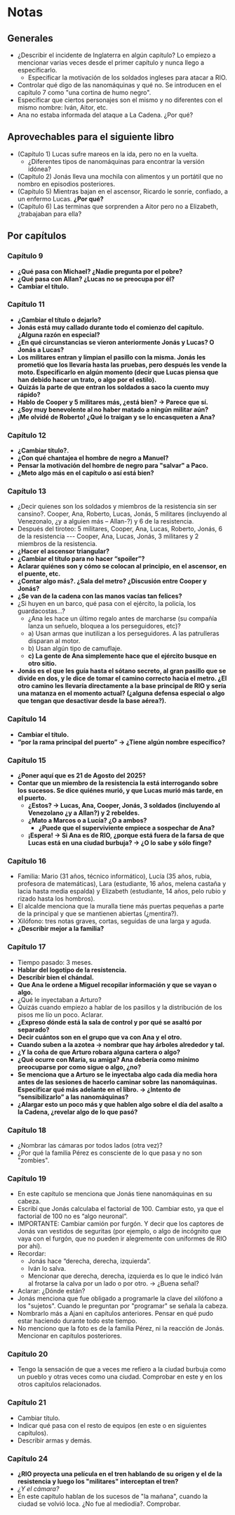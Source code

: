 # Notas

## Generales

- ¿Describir el incidente de Inglaterra en algún capítulo? Lo empiezo a mencionar varias veces desde el primer capítulo y nunca llego a especificarlo.
    - Especificar la motivación de los soldados ingleses para atacar a RIO.
- Controlar qué digo de las nanomáquinas y qué no. Se introducen en el capítulo 7 como "una cortina de humo negro".
- Especificar que ciertos personajes son el mismo y no diferentes con el mismo nombre: Iván, Aitor, etc.
- Ana no estaba informada del ataque a La Cadena. ¿Por qué?

## Aprovechables para el siguiente libro

- (Capítulo 1) Lucas sufre mareos en la ida, pero no en la vuelta.
    - ¿Diferentes tipos de nanomáquinas para encontrar la versión idónea?
- (Capítulo 2) Jonás lleva una mochila con alimentos y un portátil que no nombro en episodios posteriores.
- (Capítulo 5) Mientras bajan en el ascensor, Ricardo le sonríe, confiado, a un enfermo Lucas. **¿Por qué?**
- (Capítulo 6) Las terminas que sorprenden a Aitor pero no a Elizabeth, ¿trabajaban para ella?

## Por capítulos

### Capítulo 9

- **¿Qué pasa con Michael? ¿Nadie pregunta por el pobre?**
- **¿Qué pasa con Allan? ¿Lucas no se preocupa por él?**
- **Cambiar el título.**

### Capítulo 11

- **¿Cambiar el título o dejarlo?**
- **Jonás está muy callado durante todo el comienzo del capítulo. ¿Alguna razón en especial?**
- **¿En qué circunstancias se vieron anteriormente Jonás y Lucas? O Jonás a Lucas?**
- **Los militares entran y limpian el pasillo con la misma. Jonás les prometió que los llevaría hasta las pruebas, pero después les vende la moto. Especificarlo en algún momento (decir que Lucas piensa que han debido hacer un trato, o algo por el estilo).**
- **Quizás la parte de que entran los soldados a saco la cuento muy rápido?**
- **Hablo de Cooper y 5 militares más, ¿está bien? → Parece que sí.**
- **¿Soy muy benevolente al no haber matado a ningún militar aún?**
- **¡Me olvidé de Roberto! ¿Qué lo traigan y se lo encasqueten a Ana?**

### Capítulo 12

- **¿Cambiar título?.**
- **¿Con qué chantajea el hombre de negro a Manuel?**
- **Pensar la motivación del hombre de negro para "salvar" a Paco.**
- **¿Meto algo más en el capítulo o así está bien?**

### Capítulo 13

- ¿Decir quienes son los soldados y miembros de la resistencia sin ser cansino?. Cooper, Ana, Roberto, Lucas, Jonás, 5 militares (incluyendo al Venezonalo, ¿y a alguien más – Allan-?) y 6 de la resistencia.
- Después del tiroteo: 5 militares, Cooper, Ana, Lucas, Roberto, Jonás, 6 de la resistencia --- Cooper, Ana, Lucas, Jonás, 3 militares y 2 miembros de la resistencia.
- **¿Hacer el ascensor triangular?**
- **¿Cambiar el título para no hacer “spoiler”?**
- **Aclarar quiénes son y cómo se colocan al principio, en el ascensor, en el puente, etc.**
- **¿Contar algo más?. ¿Sala del metro? ¿Discusión entre Cooper y Jonás?**
- **¿Se van de la cadena con las manos vacías tan felices?**
- ¿Si huyen en un barco, qué pasa con el ejército, la policía, los guardacostas...? 
    - ¿Ana les hace un último regalo antes de marcharse (su compañía lanza un señuelo, bloquea a los perseguidores, etc)? 
    - a) Usan armas que inutilizan a los perseguidores. A las patrulleras disparan al motor.
    - b) Usan algún tipo de camuflaje. 
    - **c) La gente de Ana simplemente hace que el ejército busque en otro sitio.**
- **Jonás es el que les guía hasta el sótano secreto, al gran pasillo que se divide en dos, y le dice de tomar el camino correcto hacia el metro. ¿El otro camino les llevaría  directamente a la base principal de RIO y sería una matanza en el momento actual? (¿alguna defensa especial o algo que tengan que desactivar desde la base aérea?).**

### Capítulo 14

- **Cambiar el título.**
- **“por la rama principal del puerto” → ¿Tiene algún nombre específico?**

### Capítulo 15

- **¿Poner aquí que es 21 de Agosto del 2025?**
- **Contar que un miembro de la resistencia la está interrogando sobre los sucesos. Se dice quiénes murió, y que Lucas murió más tarde, en el puerto.**
    - **¿Estos? → Lucas, Ana, Cooper, Jonás, 3 soldados (incluyendo al Venezolano ¿y a Allan?) y 2 rebeldes.**
    - **¿Mato a Marcos o a Lucía? ¿O a ambos?**
        - **¿Puede que el superviviente empiece a sospechar de Ana?**
    - **¡Espera! → Si Ana es de RIO, ¿porque está fuera de la farsa de que Lucas está en una ciudad burbuja? → ¿O lo sabe y sólo finge?**

### Capítulo 16

- Familia: Mario (31 años, técnico informático), Lucía (35 años, rubia, profesora de matemáticas), Lara (estudiante, 16 años, melena castaña y lacia hasta media espalda) y Elizabeth (estudiante, 14 años, pelo rubio y rizado hasta los hombros).
- El alcalde menciona que la muralla tiene más puertas pequeñas a parte de la principal y que se mantienen abiertas (¿mentira?).
- Xilófono: tres notas graves, cortas, seguidas de una larga y aguda.
- **¿Describir mejor a la familia?**

### Capítulo 17

- Tiempo pasado: 3 meses.
- **Hablar del logotipo de la resistencia.**
- **Describir bien el chándal.**
- **Que Ana le ordene a Miguel recopilar información y que se vayan o algo.**
- ¿Qué le inyectaban a Arturo?
- Quizás cuando empiezo a hablar de los pasillos y la distribución de los pisos me lío un poco. Aclarar.
- **¿Expreso dónde está la sala de control y por qué se asaltó por separado?**
- **Decir cuántos son en el grupo que va con Ana y el otro.**
- **Cuando suben a la azotea → nombrar que hay árboles alrededor y tal.**
- **¿Y la coña de que Arturo robara alguna cartera o algo?**
- **¿Qué ocurre con María, su amiga? Ana debería como mínimo preocuparse por como sigue o algo, ¿no?**
- **Se menciona que a Arturo se le inyectaba algo cada día media hora antes de las sesiones de hacerlo caminar sobre las nanomáquinas. Especificar qué más adelante en el libro. → ¿Intento de “sensibilizarlo” a las nanomáquinas?**
- **¿Alargar esto un poco más y que hablen algo sobre el día del asalto a la Cadena, ¿revelar algo de lo que pasó?**

### Capítulo 18

- ¿Nombrar las cámaras por todos lados (otra vez)?
- ¿Por qué la familia Pérez es consciente de lo que pasa y no son "zombies".

### Capítulo 19

- En este capítulo se menciona que Jonás tiene nanomáquinas en su cabeza.
- Escribí que Jonás calculaba el factorial de 100. Cambiar esto, ya que el factorial de 100 no es “algo neuronal”.
- IMPORTANTE: Cambiar camión por furgón. Y decir que los captores de Jonás van vestidos de seguritas (por ejemplo, o algo de incógnito que vaya con el furgón, que no pueden ir alegremente con uniformes de RIO por ahí).
- Recordar:
    - Jonás hace “derecha, derecha, izquierda”.
    - Iván lo salva.
    - Mencionar que derecha, derecha, izquierda es lo que le indicó Iván al frotarse la calva por un lado o por otro. → ¿Buena señal?
- Aclarar: ¿Dónde están?
- Jonás menciona que fue obligado a programarle la clave del xilófono a los "sujetos". Cuando le preguntan por "programar" se señala la cabeza.
- Nombrarlo más a Ajani en capítulos anteriores. Pensar en qué pudo estar haciendo durante todo este tiempo.
- No menciono que la foto es de la familia Pérez, ni la reacción de Jonás. Mencionar en capítulos posteriores.

### Capítulo 20

- Tengo la sensación de que a veces me refiero a la ciudad burbuja como un pueblo y otras veces como una ciudad. Comprobar en este y en los otros capítulos relacionados.

### Capítulo 21

- Cambiar título.
- Indicar qué pasa con el resto de equipos (en este o en siguientes capítulos).
- Describir armas y demás.

### Capítulo 24

- **¿RIO proyecta una película en el tren hablando de su origen y el de la resistencia y luego los "militares" interceptan el tren?**
- *¿Y el cámara?*
- En este capítulo hablan de los sucesos de "la mañana", cuando la ciudad se volvió loca. ¿No fue al mediodía?. Comprobar.

